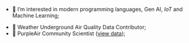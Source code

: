- 👀 I’m interested in modern programming languages, Gen AI, _IoT_ and Machine Learning;
<!-- - :bulb: I’m looking to [collaborate](https://github.com/dirceu-jr/ambient-water-quality) on Air/Water Pollution Detection/Location; -->
- 📡 Weather Underground Air Quality Data Contributor;
- 📡 PurpleAir Community Scientist ([view data](https://map.purpleair.com/1/mAQI/a10/p604800/cC0?select=165563));
